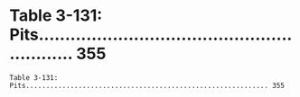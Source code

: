 # Table 3-131: Pits............................................................ 355

```
Table 3-131: Pits............................................................ 355

```
